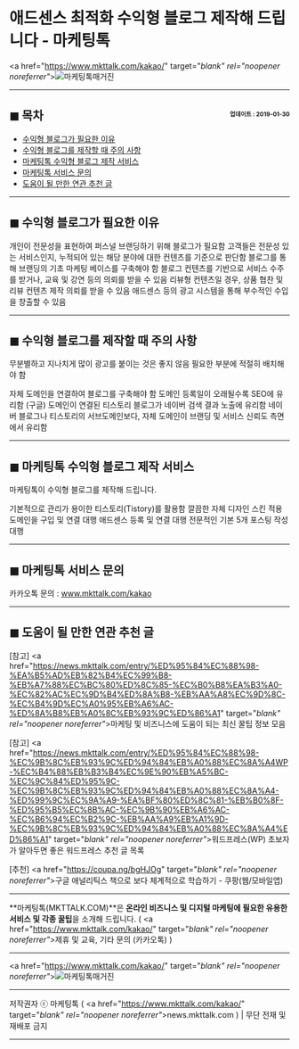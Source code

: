 # 애드센스 최적화 수익형 블로그 제작해 드립니다 - 마케팅톡

<a href="https://www.mkttalk.com/kakao/" target="_blank" rel="noopener noreferrer"_><img src="https://hellotblog.files.wordpress.com/2019/03/mkttalk-blog-service-logo-300x300.png" style="max-width:100%;" alt="마케팅톡매거진"></a>

<!-- <a name="index"></a> -->
***
## ◼︎ 목차 <span style="font-size:0.5em; float:right; padding:0.5em 0 0;">업데이트 : 2019-01-30</span>

- [수익형 블로그가 필요한 이유](#index-00)
- [수익형 블로그를 제작할 때 주의 사항](#index-01)
- [마케팅톡 수익형 블로그 제작 서비스](#index-02)
- [마케팅톡 서비스 문의](#index-03)
- [도움이 될 만한 연관 추천 글](#recommendation)

<!-- <a name="index-00"></a> -->
***
## ◼︎ 수익형 블로그가 필요한 이유

개인이 전문성을 표현하여 퍼스널 브랜딩하기 위해 블로그가 필요함
고객들은 전문성 있는 서비스인지, 누적되어 있는 해당 분야에 대한 컨텐츠를 기준으로 판단함
블로그를 통해 브랜딩의 기초 마케팅 베이스를 구축해야 함
블로그 컨텐츠를 기반으로 서비스 수주를 받거나, 교육 및 강연 등의 의뢰를 받을 수 있음
리뷰형 컨텐츠일 경우, 상품 협찬 및 리뷰 컨텐츠 제작 의뢰를 받을 수 있음
애드센스 등의 광고 시스템을 통해 부수적인 수입을 창출할 수 있음

<!-- <a name="index-01"></a> -->
***
## ◼︎ 수익형 블로그를 제작할 때 주의 사항

무분별하고 지나치게 많이 광고를 붙이는 것은 좋지 않음
필요한 부분에 적절히 배치해야 함

자체 도메인을 연결하여 블로그를 구축해야 함
도메인 등록일이 오래될수록 SEO에 유리함 (구글)
도메인이 연결된 티스토리 블로그가 네이버 검색 결과 노출에 유리함
네이버 블로그나 티스토리의 서브도메인보다, 자체 도메인이 브랜딩 및 서비스 신뢰도 측면에서 유리함

<!-- <a name="index-02"></a> -->
***
## ◼︎ 마케팅톡 수익형 블로그 제작 서비스

마케팅톡이 수익형 블로그를 제작해 드립니다.

기본적으로 관리가 용이한 티스토리(Tistory)를 활용함
깔끔한 자체 디자인 스킨 적용
도메인을 구입 및 연결 대행
애드센스 등록 및 연결 대행
전문적인 기본 5개 포스팅 작성 대행

<!-- <a name="index-03"></a> -->
***
## ◼︎ 마케팅톡 서비스 문의

카카오톡 문의 : www.mkttalk.com/kakao

<!-- <a name="recommendation"></a> -->
***
## ◼︎ 도움이 될 만한 연관 추천 글

[참고] <a href="https://news.mkttalk.com/entry/%ED%95%84%EC%88%98-%EA%B5%AD%EB%82%B4%EC%99%B8-%EB%A7%88%EC%BC%80%ED%8C%85-%EC%B0%B8%EA%B3%A0-%EC%82%AC%EC%9D%B4%ED%8A%B8-%EB%AA%A8%EC%9D%8C-%EC%B4%9D%EC%A0%95%EB%A6%AC-%ED%8A%B8%EB%A0%8C%EB%93%9C%ED%86%A1" target="_blank" rel="noopener noreferrer"_>마케팅 및 비즈니스에 도움이 되는 최신 꿀팁 정보 모음</a>

[참고] <a href="https://news.mkttalk.com/entry/%ED%95%84%EC%88%98-%EC%9B%8C%EB%93%9C%ED%94%84%EB%A0%88%EC%8A%A4WP-%EC%B4%88%EB%B3%B4%EC%9E%90%EB%A5%BC-%EC%9C%84%ED%95%9C-%EC%9B%8C%EB%93%9C%ED%94%84%EB%A0%88%EC%8A%A4-%ED%99%9C%EC%9A%A9-%EA%BF%80%ED%8C%81-%EB%B0%8F-%ED%95%B5%EC%8B%AC-%EC%9B%90%EB%A6%AC-%EC%B6%94%EC%B2%9C-%EB%AA%A9%EB%A1%9D-%EC%9B%8C%EB%93%9C%ED%94%84%EB%A0%88%EC%8A%A4%ED%86%A1" target="_blank" rel="noopener noreferrer"_>워드프레스(WP) 초보자가 알아두면 좋은 워드프레스 추천 글 목록</a>

[추천] <a href="https://coupa.ng/bgHJOg" target="_blank" rel="noopener noreferrer"_>구글 애널리틱스 책으로 보다 체계적으로 학습하기 - 쿠팡(웹/모바일앱)</a>

***
**마케팅톡(MKTTALK.COM)**은 **온라인 비즈니스 및 디지털 마케팅에 필요한 유용한 서비스 및 각종 꿀팁**을 소개해 드립니다. ( <a href="https://www.mkttalk.com/kakao/" target="_blank" rel="noopener noreferrer"_>제휴 및 교육, 기타 문의 (카카오톡)</a> )

***
<a href="https://www.mkttalk.com/kakao/" target="_blank" rel="noopener noreferrer"_><img src="https://hellotblog.files.wordpress.com/2019/02/mkttalk-banner-default-966x200.jpeg" style="max-width:100%;" alt="마케팅톡매거진"></a>

***
저작권자 ⓒ 마케팅톡 ( <a href="https://www.mkttalk.com/kakao/" target="_blank" rel="noopener noreferrer"_>news.mkttalk.com</a> ) | 무단 전재 및 재배포 금지

***
